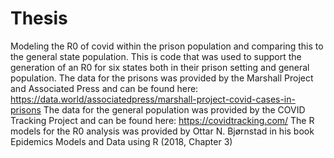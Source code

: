 # Thesis
Modeling the R0 of covid within the prison population and comparing this to the general state population.
This is code that was used to support the generation of an R0 for six states both in their prison setting and general population. 
The data for the prisons was provided by the Marshall Project and Associated Press and can be found here: https://data.world/associatedpress/marshall-project-covid-cases-in-prisons 
The data for the general population was provided by the COVID Tracking Project and can be found here: https://covidtracking.com/
The R models for the R0 analysis was provided by Ottar N. Bjørnstad in his book Epidemics Models and Data using R (2018, Chapter 3)
